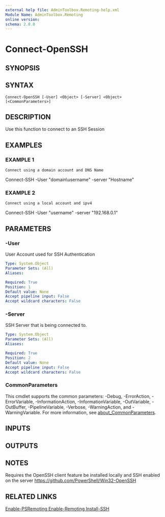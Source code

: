 ```yaml
---
external help file: AdminToolbox.Remoting-help.xml
Module Name: AdminToolbox.Remoting
online version:
schema: 2.0.0
---
```


# Connect-OpenSSH

## SYNOPSIS

## SYNTAX

```
Connect-OpenSSH [-User] <Object> [-Server] <Object> [<CommonParameters>]
```

## DESCRIPTION
Use this function to connect to an SSH Session

## EXAMPLES

### EXAMPLE 1
```
Connect using a domain account and DNS Name
```

Connect-SSH -User "domain\username" -server "Hostname"

### EXAMPLE 2
```
Connect using a local account and ipv4
```

Connect-SSH -User "username" -server "192.168.0.1"

## PARAMETERS

### -User
User Account used for SSH Authentication

```yaml
Type: System.Object
Parameter Sets: (All)
Aliases:

Required: True
Position: 1
Default value: None
Accept pipeline input: False
Accept wildcard characters: False
```

### -Server
SSH Server that is being connected to.

```yaml
Type: System.Object
Parameter Sets: (All)
Aliases:

Required: True
Position: 2
Default value: None
Accept pipeline input: False
Accept wildcard characters: False
```

### CommonParameters
This cmdlet supports the common parameters: -Debug, -ErrorAction, -ErrorVariable, -InformationAction, -InformationVariable, -OutVariable, -OutBuffer, -PipelineVariable, -Verbose, -WarningAction, and -WarningVariable. For more information, see [about_CommonParameters](http://go.microsoft.com/fwlink/?LinkID=113216).

## INPUTS

## OUTPUTS

## NOTES
Requires the OpenSSH client feature be installed locally and SSH enabled on the server
https://github.com/PowerShell/Win32-OpenSSH

## RELATED LINKS

[Enable-PSRemoting
Enable-Remoting
Install-SSH]()


